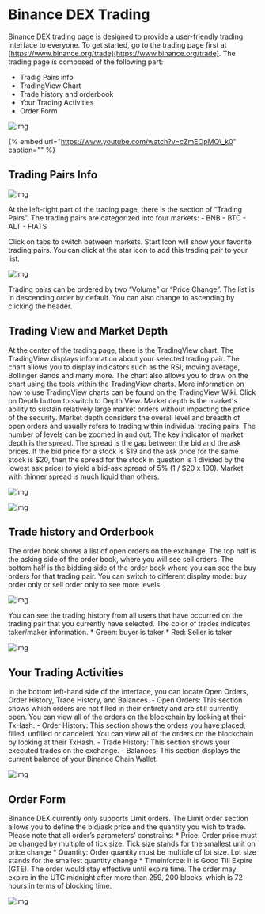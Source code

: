 # Binance DEX Trading

Binance DEX trading page is designed to provide a user-friendly trading interface to everyone. To get started, go to the trading page first at [https://www.binance.org/trade](https://www.binance.org/trade). The trading page is composed of the following part:

* Tradig Pairs info
* TradingView Chart
* Trade history and orderbook
* Your Trading Activities
* Order Form

![img](https://docs.binance.org/assets/trading-interface/trading-page.png)

{% embed url="https://www.youtube.com/watch?v=cZmEOpMQ\_k0" caption="" %}

## Trading Pairs Info <a id="trading-pairs-info"></a>

![img](https://docs.binance.org/assets/trading-interface/pairs.png)

At the left-right part of the trading page, there is the section of “Trading Pairs”. The trading pairs are categorized into four markets: - BNB - BTC - ALT - FIATS

Click on tabs to switch between markets. Start Icon will show your favorite trading pairs. You can click at the star icon to add this trading pair to your list.

![img](https://docs.binance.org/assets/trading-interface/trading-page.png)

Trading pairs can be ordered by two “Volume” or “Price Change”. The list is in descending order by default. You can also change to ascending by clicking the header.

## Trading View and Market Depth <a id="trading-view-and-market-depth"></a>

At the center of the trading page, there is the TradingView chart. The TradingView displays information about your selected trading pair. The chart allows you to display indicators such as the RSI, moving average, Bollinger Bands and many more. The chart also allows you to draw on the chart using the tools within the TradingView charts. More information on how to use TradingView charts can be found on the TradingView Wiki. Click on Depth button to switch to Depth View. Market depth is the market's ability to sustain relatively large market orders without impacting the price of the security. Market depth considers the overall level and breadth of open orders and usually refers to trading within individual trading pairs. The number of levels can be zoomed in and out. The key indicator of market depth is the spread. The spread is the gap between the bid and the ask prices. If the bid price for a stock is $19 and the ask price for the same stock is $20, then the spread for the stock in question is 1 divided by the lowest ask price\) to yield a bid-ask spread of 5% \(1 / $20 x 100\). Market with thinner spread is much liquid than others.

![img](https://docs.binance.org/assets/trading-interface/tv.png)

![img](https://docs.binance.org/assets/trading-interface/depth.png)

## Trade history and Orderbook <a id="trade-history-and-orderbook"></a>

The order book shows a list of open orders on the exchange. The top half is the asking side of the order book, where you will see sell orders. The bottom half is the bidding side of the order book where you can see the buy orders for that trading pair. You can switch to different display mode: buy order only or sell order only to see more levels.

![img](https://docs.binance.org/assets/trading-interface/order.png)

You can see the trading history from all users that have occurred on the trading pair that you currently have selected. The color of trades indicates taker/maker information. \* Green: buyer is taker \* Red: Seller is taker

![img](https://docs.binance.org/assets/trading-interface/trades.png)

## Your Trading Activities <a id="your-trading-activities"></a>

In the bottom left-hand side of the interface, you can locate Open Orders, Order History, Trade History, and Balances. - Open Orders: This section shows which orders are not filled in their entirety and are still currently open. You can view all of the orders on the blockchain by looking at their TxHash. - Order History: This section shows the orders you have placed, filled, unfilled or canceled. You can view all of the orders on the blockchain by looking at their TxHash. - Trade History: This section shows your executed trades on the exchange. - Balances: This section displays the current balance of your Binance Chain Wallet.

![img](https://docs.binance.org/assets/trading-interface/activity.png)

## Order Form <a id="order-form"></a>

Binance DEX currently only supports Limit orders. The Limit order section allows you to define the bid/ask price and the quantity you wish to trade. Please note that all order’s parameters’ constrains: \* Price: Order price must be changed by multiple of tick size. Tick size stands for the smallest unit on price change \* Quantity: Order quantity must be multiple of lot size. Lot size stands for the smallest quantity change \* Timeinforce: It is Good Till Expire \(GTE\). The order would stay effective until expire time. The order may expire in the UTC midnight after more than 259, 200 blocks, which is 72 hours in terms of blocking time.

![img](https://docs.binance.org/assets/trading-interface/form.png)

